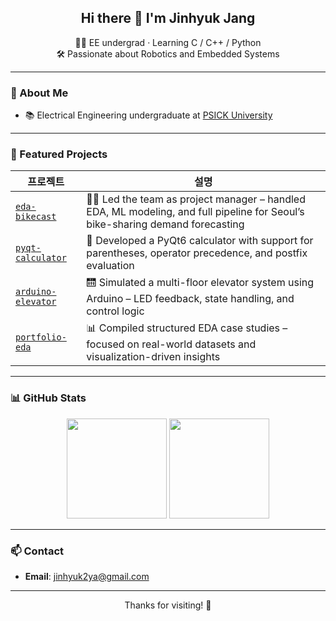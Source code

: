 <h2 align="center">Hi there 👋 I'm Jinhyuk Jang</h2>

<p align="center">
  👨‍💻 EE undergrad · Learning C / C++ / Python<br>
  🛠️ Passionate about Robotics and Embedded Systems
</p>

---

### 🚀 About Me

- 📚 Electrical Engineering undergraduate at [PSICK University](https://www.youtube.com/channel/UCGX5sP4ehBkihHwt5bs5wvg)
  
---

### 📌 Featured Projects

| 프로젝트 | 설명 |
|----------|------|
| [`eda-bikecast`](https://github.com/jinhyuk2me/eda-bikecast) | 🚴‍♂️ Led the team as project manager – handled EDA, ML modeling, and full pipeline for Seoul’s bike-sharing demand forecasting |
| [`pyqt-calculator`](https://github.com/jinhyuk2me/pyqt-calculator) | 🧮 Developed a PyQt6 calculator with support for parentheses, operator precedence, and postfix evaluation |
| [`arduino-elevator`](https://github.com/jinhyuk2me/arduino-elevator) | 🛗 Simulated a multi-floor elevator system using Arduino – LED feedback, state handling, and control logic |
| [`portfolio-eda`](https://github.com/jinhyuk2me/portfolio-eda) | 📊 Compiled structured EDA case studies – focused on real-world datasets and visualization-driven insights |


---

### 📊 GitHub Stats

<p align="center">
  <img src="https://github-readme-stats.vercel.app/api?username=jinhyuk2me&show_icons=true&theme=tokyonight" height="160"/>
  <img src="https://github-readme-stats.vercel.app/api/top-langs/?username=jinhyuk2me&layout=compact&theme=tokyonight" height="160"/>
</p>

---

### 📫 Contact

- **Email**: jinhyuk2ya@gmail.com  

---

<p align="center">Thanks for visiting! 🙌</p>
